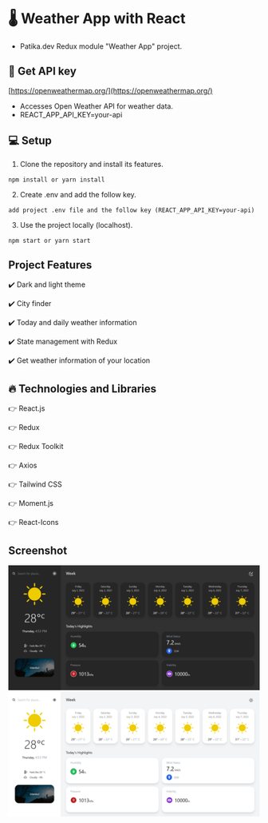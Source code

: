 # :thermometer: Weather App with React

* Patika.dev Redux module "Weather App" project.

## :key: Get API key
[https://openweathermap.org/](https://openweathermap.org/)
* Accesses Open Weather API for weather data.
* REACT_APP_API_KEY=your-api

## :computer: Setup 
1. Clone the repository and install its features.
```
npm install or yarn install
```

2. Create .env and add the follow key.
```
add project .env file and the follow key (REACT_APP_API_KEY=your-api)
```

3. Use the project locally (localhost).
```
npm start or yarn start
```

## Project Features
:heavy_check_mark: Dark and light theme

:heavy_check_mark: City finder

:heavy_check_mark: Today and daily weather information

:heavy_check_mark: State management with Redux

:heavy_check_mark: Get weather information of your location

## :fire: Technologies and Libraries
:point_right: React.js

:point_right: Redux

:point_right: Redux Toolkit

:point_right: Axios

:point_right: Tailwind CSS

:point_right: Moment.js

:point_right: React-Icons

## Screenshot
![./src/screenshots/screenshot1.jpg](./src/screenshots/screenshot1.jpg)
![./src/screenshots/screenshot2.jpg](./src/screenshots/screenshot2.jpg)
